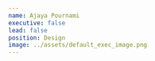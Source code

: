 ```yaml
---
name: Ajaya Pournami
executive: false
lead: false
position: Design
image: ../assets/default_exec_image.png
---
```

